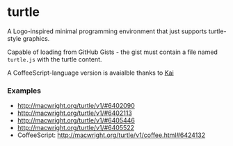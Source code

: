 turtle
======

A Logo-inspired minimal programming environment that just supports turtle-style graphics.

Capable of loading from GitHub Gists - the gist must contain a file named `turtle.js` with the turtle content.

A CoffeeScript-language version is avaialble thanks to [Kai](https://twitter.com/syntagmatic)

### Examples

* http://macwright.org/turtle/v1/#6402090
* http://macwright.org/turtle/v1/#6402113
* http://macwright.org/turtle/v1/#6405446
* http://macwright.org/turtle/v1/#6405522
* CoffeeScript: http://macwright.org/turtle/v1/coffee.html#6424132
